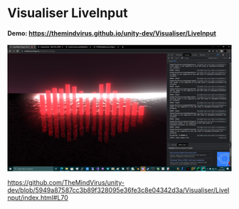 # Visualiser LiveInput

#### Demo: https://themindvirus.github.io/unity-dev/Visualiser/LiveInput

![screenshot](https://github.com/themindvirus/unity-dev/blob/main/Visualiser/LiveInput/screenshot.png)

https://github.com/TheMindVirus/unity-dev/blob/5949a87587cc3b89f328095e36fe3c8e04342d3a/Visualiser/LiveInput/index.html#L70
